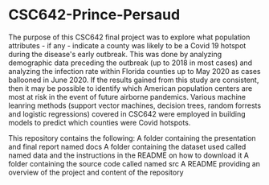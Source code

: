 # CSC642-Prince-Persaud

The purpose of this CSC642 final project was to explore what population attributes - if any - indicate a county was likely to be a Covid 19 hotspot during the disease's early outbreak. This was done by analyzing demographic data preceding the outbreak (up to 2018 in most cases) and analyzing the infection rate within Florida counties up to May 2020 as cases ballooned in June 2020. 
If the results gained from this study are consistent, then it may be possible to identify which American population centers are most at risk in the event of future airborne pandemics.
Various machine leanring methods (support vector machines, decision trees, random forrests and logistic regressions) covered in CSC642 were employed in building models to predict which counties were Covid hotspots. 

This repository contains the following:
A folder containing the presentation and final report named docs
A folder containing the dataset used called named data and the instructions in the README on how to download it
A folder containing the source code called named src
A README providing an overview of the project and content of the repository
